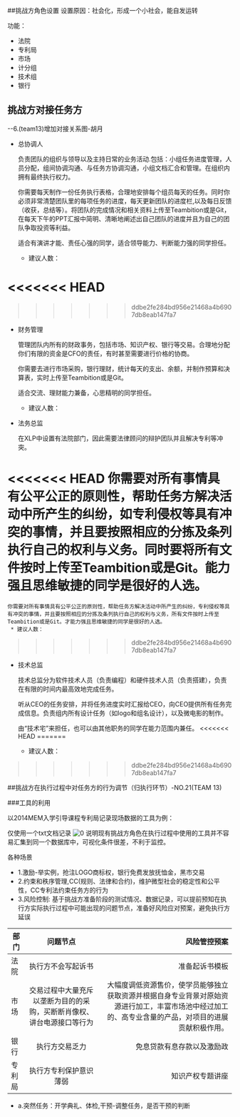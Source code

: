 ##挑战方角色设置
设置原因：社会化，形成一个小社会，能自发运转

功能：

* 法院
* 专利局
* 市场
* 计分组
* 技术组
* 银行

## 挑战方对接任务方

--6.(team13)增加对接关系图-胡月

*  总协调人

     负责团队的组织与领导以及主持日常的业务活动.包括：小组任务进度管理，人员分配，组间协调沟通、与任务方协调沟通，小组文档汇合和管理。在组织内拥有最终执行权力。

     你需要每天制作一份任务执行表格，合理地安排每个组员每天的任务。同时你必须非常清楚团队里的每项任务的进度，每天更新团队的进度栏,以及每日反馈（收获，总结等）。将团队的完成情况和相关资料上传至Teambition或是Git，在每天下午的PPT汇报中简明、清晰地阐述出自己团队的进度并且为自己的团队争取投资等利益。

     适合有演讲才能、责任心强的同学，适合领导能力、判断能力强的同学担任。
    * 建议人数：

<<<<<<< HEAD
=======

>>>>>>> ddbe2fe284bd956e21468a4b6907db8eab147fa7
*  财务管理

	管理团队内所有的财政事务，包括市场、知识产权、银行等交易。合理地分配你们有限的资金是CFO的责任，有时甚至需要进行价格的协商。

    你需要去进行市场采购，银行理财，统计每天的支出、余额，并制作预算和决算表，实时上传至Teambition或是Git。

    适合交流、理财能力兼备，心思精明的同学担任。
     * 建议人数：


*  法务总监

    在XLP中设置有法院部门，因此需要法律顾问的辩护团队并且解决专利等冲突。

<<<<<<< HEAD
    你需要对所有事情具有公平公正的原则性，帮助任务方解决活动中所产生的纠纷，如专利侵权等具有冲突的事情，并且要按照相应的分拣及条列执行自己的权利与义务。同时要将所有文件按时上传至Teambition或是Git。能力强且思维敏捷的同学是很好的人选。
=======
    你需要对所有事情具有公平公正的原则性，帮助任务方解决活动中所产生的纠纷，专利侵权等具有冲突的事情，并且要按照相应的分拣及条列执行自己的权利与义务，所有文件按时上传至Teambition或是Git。才能力强且思维敏捷的同学是很好的人选。
     * 建议人数：

>>>>>>> ddbe2fe284bd956e21468a4b6907db8eab147fa7

*  技术总监

    技术总监分为软件技术人员（负责编程）和硬件技术人员（负责搭建），负责在有限的时间内最高效地完成任务。

    听从CEO的任务安排，并将任务进度实时汇报给CEO，向CEO提供所有任务完成信息。负责组内所有设计任务（如logo和组名设计），以及微电影的制作。

    由“技术宅”来担任，也可以由其他职务的同学在能力范围内兼任。
<<<<<<< HEAD
=======
    * 建议人数：
>>>>>>> ddbe2fe284bd956e21468a4b6907db8eab147fa7

##挑战方在执行过程中对任务方的行为调节（归执行环节）-NO.21(TEAM 13)

###工具的利用

以2014MEM入学引导课程专利局记录现场数据的工具为例：

仅使用一个txt文档记录
![0](C:\Users\李昂\Desktop\day3\XLP_Ops_Manual_5be5\assets\digitized_tools\project&digital_recording\team13zhangjing01.jpg)
说明现有挑战方角色在执行过程中使用的工具并不容易汇集到同一个数据库中，可视化条件很差，不利于监控。

各种场景
* 1.激励-举实例，抢注LOGO商标权，银行免费发放抚恤金，黑市交易
* 2.约束和秩序管理,CC(规则、法律和合约)，维护微型社会的稳定性和公平性，CC专利法约束任务方的行为
* 3.风险控制:
基于挑战方准备阶段的测试情况、数据记录，可以提前预知在执行方实际执行过程中可能出现的问题节点，准备好风险应对预案，避免执行方延误

| 部门 | 问题节点 | 风险管控预案 |
| -------|:---:| -----:|
| 法院 |  执行方不会写起诉书 |  准备起诉书模板  |
| 市场 |  交易过程中大量充斥以垄断为目的的采购，买断断肖像权、讲台电源接口等行为 |  大幅度调低资源售价，使学员能够独立获取资源并根据自身专业背景对原始资源进行加工，丰富市场池中经过加工的、高专业含量的产品，对项目的进展贡献积极作用。
| 银行 |执行方交易乏力|免息贷款有息存款以及激励政|
| 专利局|执行方专利保护意识薄弱|  知识产权专题讲座|
 * a.突然任务：开学典礼、体检,干预-调整任务，是否干预的判断
